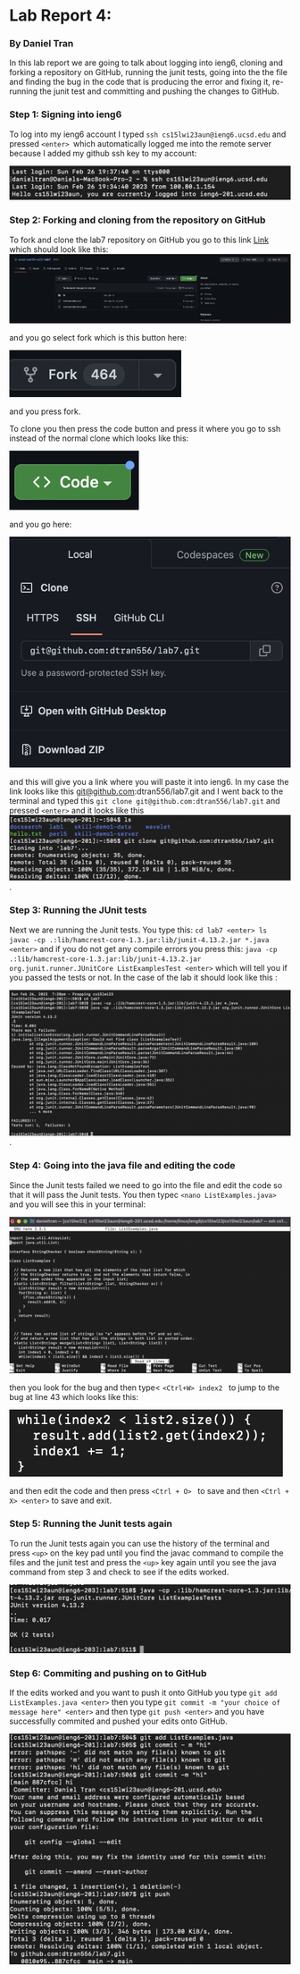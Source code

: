 # Lab Report 4:
### By Daniel Tran


In this lab report we are going to talk about logging into ieng6, cloning and forking a repository on GitHub, running the junit tests, going into the the file and finding the bug in the code that is producing the error and fixing it, re-running the junit test and committing and pushing the changes to GitHub.

### Step 1: Signing into ieng6
To log into my ieng6 account I typed ```ssh cs15lwi23aun@ieng6.ucsd.edu``` and pressed ```<enter> ```which automatically logged me into the remote server because I added my github ssh key to my account:
  
![Image](/images/signIn.png)


### Step 2: Forking and cloning from the repository on GitHub
To fork and clone the lab7 repository on GitHub you go to this link [Link](https://github.com/ucsd-cse15l-w23/lab7) which should look like this: 
  ![Image](/images/lab7Repo.png)
  
  and you go select fork which is this button here:
  
  
  
  ![Image](/images/fork.png) 
  
  and you press fork.
  
  
  
  
To clone you then press the code button and press it where you go to ssh instead of the normal clone which looks like this: 
  
  
  
  
  
  ![Image](/images/clone.png)
  
  
  
  
  and you go here: 
  
  
  ![Image](/images/sshClone.png) 
  
  
  and this will give you a link where you will paste it into ieng6. In my case the link looks like this git@github.com:dtran556/lab7.git and I went back to the terminal and typed this ```git clone git@github.com:dtran556/lab7.git``` and pressed ```<enter>``` and it looks like this 
  ![Image](/images/terminalClone.png).


### Step 3: Running the JUnit tests
Next we are running the Junit tests. You type this: ```cd lab7 <enter> ls javac -cp .:lib/hamcrest-core-1.3.jar:lib/junit-4.13.2.jar *.java <enter>``` and if you do not get any compile errors you press this: ```java -cp .:lib/hamcrest-core-1.3.jar:lib/junit-4.13.2.jar org.junit.runner.JUnitCore ListExamplesTest <enter>``` which will tell you if you passed the tests or not. In the case of the lab it should look like this : 
  
  
![Image](/images/failTestClone.png).


### Step 4: Going into the java file and editing the code
Since the Junit tests failed we need to go into the file and edit the code so that it will pass the Junit tests. You then typec ```<nano ListExamples.java>``` and you will see this in your terminal:
  
  ![Image](/images/nano.png)  
  
  then you look for the bug and then type< ```<Ctrl+W> index2 ``` to jump to the bug at line 43 which looks like this:
  
  ![Image](/images/nanoBug.png) 
  
  and then edit the code and then press ```<Ctrl + O> ``` to save and then ```<Ctrl + X> <enter>``` to save and exit.


### Step 5: Running the Junit tests again
  To run the Junit tests again you can use the history of the terminal and press ```<up>``` on the key pad until you find the javac command to compile the files and the junit test and press the ```<up>``` key again until you see the java command from step 3 and check to see if the edits worked.
  
  
  ![Image](/images/testpass.png) 


### Step 6: Commiting and pushing on to GitHub
  If the edits worked and you want to push it onto GitHub you type ```git add ListExamples.java <enter>``` then you type ```git commit -m "your choice of message here" <enter>``` and then type ```git push <enter>``` and you have successfully commited and pushed your edits onto GitHub.
  
  
  ![Image](/images/git.png) 
